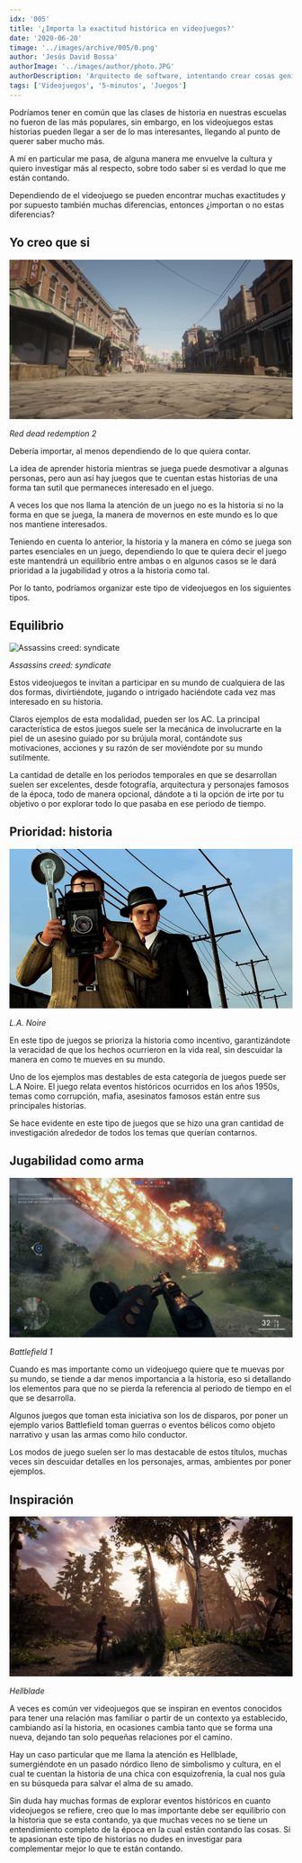 ```yaml
---
idx: '005'
title: '¿Importa la exactitud histórica en videojuegos?'
date: '2020-06-20'
timage: '../images/archive/005/0.png'
author: 'Jesús David Bossa'
authorImage: '../images/author/photo.JPG'
authorDescription: 'Arquitecto de software, intentando crear cosas geniales.'
tags: ['Videojuegos', '5-minutos', 'Juegos']
---
```


Podríamos tener en común que las clases de historia en nuestras escuelas no fueron de las más populares, sin embargo, en los videojuegos estas historias pueden llegar a ser de lo mas interesantes, llegando al punto de querer saber mucho más.

A mí en particular me pasa, de alguna manera me envuelve la cultura y quiero investigar más al respecto, sobre todo saber si es verdad lo que me están contando.

Dependiendo de el videojuego se pueden encontrar muchas exactitudes y por supuesto también muchas diferencias, entonces ¿importan o no estas diferencias?

## Yo creo que si

![Red dead redemption 2](../images/archive/005/2.png)

<div>

_Red dead redemption 2_

</div>

Debería importar, al menos dependiendo de lo que quiera contar.

La idea de aprender historia mientras se juega puede desmotivar a algunas personas, pero aun así hay juegos que te cuentan estas historias de una forma tan sutil que permaneces interesado en el juego.

A veces los que nos llama la atención de un juego no es la historia si no la forma en que se juega, la manera de movernos en este mundo es lo que nos mantiene interesados.

Teniendo en cuenta lo anterior, la historia y la manera en cómo se juega son partes esenciales en un juego, dependiendo lo que te quiera decir el juego este mantendrá un equilibrio entre ambas o en algunos casos se le dará prioridad a la jugabilidad y otros a la historia como tal.

Por lo tanto, podríamos organizar este tipo de videojuegos en los siguientes tipos.

## Equilibrio

![Assassins creed: syndicate](../images/archive/005/3.png)

<div>

_Assassins creed: syndicate_

</div>

Estos videojuegos te invitan a participar en su mundo de cualquiera de las dos formas, divirtiéndote, jugando o intrigado haciéndote cada vez mas interesado en su historia.

Claros ejemplos de esta modalidad, pueden ser los AC. La principal característica de estos juegos suele ser la mecánica de involucrarte en la piel de un asesino guiado por su brújula moral, contándote sus motivaciones, acciones y su razón de ser moviéndote por su mundo sutilmente.

La cantidad de detalle en los periodos temporales en que se desarrollan suelen ser excelentes, desde fotografía, arquitectura y personajes famosos de la época, todo de manera opcional, dándote a ti la opción de irte por tu objetivo o por explorar todo lo que pasaba en ese periodo de tiempo.

## Prioridad: historia

![L.A. Noire](../images/archive/005/6.jpg)

<div>

_L.A. Noire_

</div>

En este tipo de juegos se prioriza la historia como incentivo, garantizándote la veracidad de que los hechos ocurrieron en la vida real, sin descuidar la manera en como te mueves en su mundo.

Uno de los ejemplos mas destables de esta categoría de juegos puede ser L.A Noire. El juego relata eventos históricos ocurridos en los años 1950s, temas como corrupción, mafia, asesinatos famosos están entre sus principales historias.

Se hace evidente en este tipo de juegos que se hizo una gran cantidad de investigación alrededor de todos los temas que querían contarnos.

## Jugabilidad como arma

![Battlefield 1](../images/archive/005/7.jpg)

<div>

_Battlefield 1_

</div>

Cuando es mas importante como un videojuego quiere que te muevas por su mundo, se tiende a dar menos importancia a la historia, eso si detallando los elementos para que no se pierda la referencia al periodo de tiempo en el que se desarrolla.

Algunos juegos que toman esta iniciativa son los de disparos, por poner un ejemplo varios Battlefield toman guerras o eventos bélicos como objeto narrativo y usan las armas como hilo conductor.

Los modos de juego suelen ser lo mas destacable de estos títulos, muchas veces sin descuidar detalles en los personajes, armas, ambientes por poner ejemplos.

## Inspiración

![Hellblade](../images/archive/005/5.png)

<div>

_Hellblade_

</div>

A veces es común ver videojuegos que se inspiran en eventos conocidos para tener una relación mas familiar o partir de un contexto ya establecido, cambiando así la historia, en ocasiones cambia tanto que se forma una nueva, dejando tan solo pequeñas relaciones por el camino.

Hay un caso particular que me llama la atención es Hellblade, sumergiéndote en un pasado nórdico lleno de simbolismo y cultura, en el cual te cuentan la historia de una chica con esquizofrenia, la cual nos guía en su búsqueda para salvar el alma de su amado.

Sin duda hay muchas formas de explorar eventos históricos en cuanto videojuegos se refiere, creo que lo mas importante debe ser equilibrio con la historia que se esta contando, ya que muchas veces no se tiene un entendimiento completo de la época en la cual están contando las cosas. Si te apasionan este tipo de historias no dudes en investigar para complementar mejor lo que te están contando.
